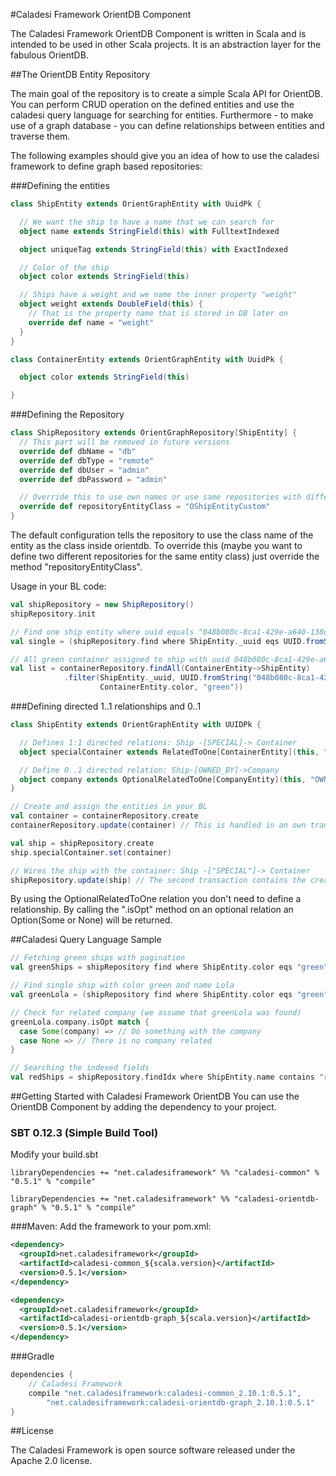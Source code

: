 #Caladesi Framework OrientDB Component

The Caladesi Framework OrientDB Component is written in Scala and is intended to be used in other Scala projects. It is
an abstraction layer for the fabulous OrientDB.

##The OrientDB Entity Repository

The main goal of the repository is to create a simple Scala API for OrientDB. You can perform CRUD operation on the
defined entities and use the caladesi query language for searching for entities. Furthermore - to make use of a graph
database - you can define relationships between entities and traverse them.

The following examples should give you an idea of how to use the caladesi framework to define graph based repositories:

###Defining the entities

```scala
class ShipEntity extends OrientGraphEntity with UuidPk {

  // We want the ship to have a name that we can search for
  object name extends StringField(this) with FulltextIndexed

  object uniqueTag extends StringField(this) with ExactIndexed

  // Color of the ship
  object color extends StringField(this)

  // Ships have a weight and we name the inner property "weight"
  object weight extends DoubleField(this) {
    // That is the property name that is stored in DB later on
    override def name = "weight"
  }
}

class ContainerEntity extends OrientGraphEntity with UuidPk {

  object color extends StringField(this)

}
```

###Defining the Repository

```scala
class ShipRepository extends OrientGraphRepository[ShipEntity] {
  // This part will be removed in future versions
  override def dbName = "db"
  override def dbType = "remote"
  override def dbUser = "admin"
  override def dbPassword = "admin"

  // Override this to use own names or use same repositories with different entity sets
  override def repositoryEntityClass = "OShipEntityCustom"
}
```

The default configuration tells the repository to use the class name of the entity as the class inside orientdb. To
override this (maybe you want to define two different repositories for the same entity class) just override the method
"repositoryEntityClass".

Usage in your BL code:

```scala
val shipRepository = new ShipRepository()
shipRepository.init

// Find one ship entity where uuid equals "048b080c-8ca1-429e-a640-138d928a8ecd"
val single = (shipRepository.find where ShipEntity._uuid eqs UUID.fromString("048b080c-8ca1-429e-a640-138d928a8ecd" limit 1 ex)).head

// All green container assigned to ship with uuid 048b080c-8ca1-429e-a640-138d928a8ecd
val list = containerRepository.findAll(ContainerEntity~>ShipEntity)
            .filter(ShipEntity._uuid, UUID.fromString("048b080c-8ca1-429e-a640-138d928a8ecd",
                    ContainerEntity.color, "green"))
```

###Defining directed 1..1 relationships and 0..1
```scala
class ShipEntity extends OrientGraphEntity with UUIDPk {

  // Defines 1:1 directed relations: Ship -[SPECIAL]-> Container
  object specialContainer extends RelatedToOne[ContainerEntity](this, "SPECIAL")

  // Define 0..1 directed relation: Ship-[OWNED_BY]->Company
  object company extends OptionalRelatedToOne[CompanyEntity](this, "OWNED_BY")
}

// Create and assign the entities in your BL
val container = containerRepository.create
containerRepository.update(container) // This is handled in an own transaction

val ship = shipRepository.create
ship.specialContainer.set(container)

// Wires the ship with the container: Ship -["SPECIAL"]-> Container
shipRepository.update(ship) // The second transaction contains the creation of the directed edge
```

By using the OptionalRelatedToOne relation you don't need to define a relationship. By calling the ".isOpt" method on
an optional relation an Option(Some or None) will be returned.

##Caladesi Query Language Sample
```scala
// Fetching green ships with pagination
val greenShips = shipRepository find where ShipEntity.color eqs "green" skip 5 limit 5 ex

// Find single ship with color green and name Lola
val greenLola = (shipRepository find where ShipEntity.color eqs "green" and ShipEntity.name eqs "Lola" limit 1 ex).head

// Check for related company (we assume that greenLola was found)
greenLola.company.isOpt match {
  case Some(company) => // Do something with the company
  case None => // There is no company related
}

// Searching the indexed fields
val redShips = shipRepository.findIdx where ShipEntity.name contains "red" limit 10 ex
```

##Getting Started with Caladesi Framework OrientDB
You can use the OrientDB Component by adding the dependency to your project.

### SBT 0.12.3 (Simple Build Tool)
Modify your build.sbt

    libraryDependencies += "net.caladesiframework" %% "caladesi-common" % "0.5.1" % "compile"

    libraryDependencies += "net.caladesiframework" %% "caladesi-orientdb-graph" % "0.5.1" % "compile"

###Maven:
Add the framework to your pom.xml:

```xml
<dependency>
  <groupId>net.caladesiframework</groupId>
  <artifactId>caladesi-common_${scala.version}</artifactId>
  <version>0.5.1</version>
</dependency>

<dependency>
  <groupId>net.caladesiframework</groupId>
  <artifactId>caladesi-orientdb-graph_${scala.version}</artifactId>
  <version>0.5.1</version>
</dependency>
```

###Gradle
```groovy
dependencies {
    // Caladesi Framework
    compile "net.caladesiframework:caladesi-common_2.10.1:0.5.1",
        "net.caladesiframework:caladesi-orientdb-graph_2.10.1:0.5.1"
}
```

##License

The Caladesi Framework is open source software released under the Apache 2.0 license.
